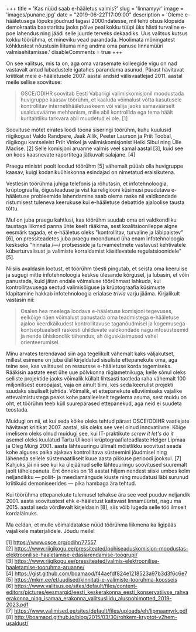 +++
title = 'Kas nüüd saab e-hääletus valmis?'
slug = 'linnamyyr'
image = 'images/punane.jpg'
date = "2019-06-22T17:09:00"
description = 'Oleme e-hääletusega lõpuks jõudnud tagasi 2000ndatesse, mil tehti otsus klopsida demokraatia baastaristu jaoks põlve peal kokku tüüpi üks hästi turvaline e-poe lahendus ning jäädi selle juurde terveks dekaadiks. Uus valitsus kutsus kokku töörühma, et mineviku vead parandada. Hoolimata mõningatest kõhklustest nõustusin liituma ning andma oma panuse linnamüüri valmisehitamisse.'
disableComments = true
+++

On see valitsus, mis ta on, aga oma varasemate kolleegide vigu on nad vastavalt antud lubadustele igatahes parandama asunud. Pärast hävitavat kriitikat meie e-hääletusele 2007. aastal andsid välisvaatlejad 2011. aastal meile sellise soovituse: 

> OSCE/ODIHR soovitab Eesti Vabariigi valimiskomisjonil moodustada huvigruppe kaasav töörühm, et kaaluda võimalust võtta kasutusele kontrollitav internetihääletusskeem või valija jaoks samaväärselt usaldusväärne mehhanism, mille abil kontrollida ega tema häält kuritahtliku tarkvara abil muudetud ei ole. [1]

Soovituse mõtet eirates loodi toona siseringi töörühm, kuhu kuulusid riigikogust Valdo Randpere, Jaak Allik, Peeter Laurson ja Priit Toobal, riigikogu kantseleist Priit Vinkel ja valimiskomisjonist Heiki Sibul ning Ülle Madise. [2] Selle komisjoni aruanne valmis veel samal aastal [3], kuid see on koos kaasnevate raportitega jätkuvalt salajane. [4]

Praegu ministri poolt loodud töörühm [5] vähemalt püüab olla huvigruppe kaasav, kuigi kodanikuühiskonna esindajad on nimetatud eraisikutena.

Vestlesin töörühma juhiga telefonis ja rõhutasin, et infotehnoloogia, krüptograafia, õigusteaduse ja vist ka religiooni küsimusi puudutava e-hääletuse probleemide lahendamine saab olema raske nii valdkondade ristumisest tuleneva keerukuse kui e-hääletuse debattide ajaloolise tausta tõttu.

Mul on juba praegu kahtlusi, kas töörühm suudab oma eri valdkondliku taustaga liikmed panna ühte keelt rääkima, sest koalitsioonileppe algne eesmärk tagada, et e-hääletus oleks "kontrollitav, turvaline ja läbipaistev" [6], on pressiteadetes juba praegu moondunud üha enam infotehnoloogia keskseks "hinnata /—/ protsesside ja turvameetmete vastavust kehtivatele küberturvalisust ja valimiste korraldamist käsitlevatele regulatsioonidele" [5].

Niisiis avaldasin lootust, et töörühm tõesti pingutab, et seista oma keerulise ja sugugi mitte infotehnoloogia keskse ülesande kõrgusel, ja lubasin, et võin panustada, kuid jätan endale võimaluse töörühmast lahkuda, kui kontrollitavusega seotud valimisõiguse ja krüptograafia küsimuste klapitamine hakkab infotehnoloogia erialase _trivia_ varju jääma. Kirjalikult vastasin nii:

> Osalen hea meelega loodava e-hääletuse komisjoni tegevuses, eelkõige näen võimalust panustada oma teadmistega e-hääletuse ajaloo keerdkäikudest kontrollitavuse taganõudmisel ja kogemusega kontseptuaalselt raskesti ühilduvate valdkondade nagu infosüsteemid ja nende ühiskondlik tähendus, sh õigusküsimused vahel orienteerumisel.

Minu arvates terendavad siin aga tegelikult vähemalt kaks väljakutset, millest esimene on juba ülal kirjeldatud sisuliste ettepanekute oma, aga teine see, kas valitsusel on ressursse e-hääletuse korda tegemiseks. Rääkisin aastate eest ühe uue põlvkonna riigiametnikuga, kelle sõnul oleks selliste projektide jaoks võimalik küllalt lihtsasti taotleda raha vähemalt 100 miljonilisest europajast, vaja on ainult tiimi, kes seda keerulist projekti suudaks sisuliselt juhtida. Võimalik, et ettepanekute elluviimiseks vajalike ettevalmistustega peaks kohe paralleelselt tegelema asuma, sest muidu on oht, et töörühm teeb küll suurepärased ettepanekud, aga neid ei suudeta teostada.

Muidugi on nii, et kui seda kõike oleks tehtud pärast OSCE/ODIHR vaatlejate hävitavat kriitikat 2007. aastal, siis oleks see veel olnud innovatiivne. Kõige imelisem oleks olnud muidugi see, kui IT-praktikute _screw it let's do it_ asemel oleks kuulatud Tartu Ülikooli krüptograafiateadlaste Helger Lipmaa ja Oleg Mürgi 2001. aasta lähteuuringu ülimalt mõistlikku soovitust seada kohe alguses paika ajakava kontrollitava süsteemini jõudmisel ning läheneda sellele süstemaatiliselt kuue aasta pikkuse perioodi jooksul. [7] Kahjuks jäi nii see kui ka ülejäänud selle lähteuuringu soovitused suuremalt jaolt tähelepanuta. Ent õnneks on 18 aastat hiljem nendest siiski umbes kolm neljandikku — poliit- ja meediamängude kiuste ning muudatusi läbi surunud kriitikuid demoniseerides — pika hambaga ära tehtud.

Kui töörühma ettepanekute tulemusel tehakse ära see veel puuduv neljandik 2001. aasta soovitustest ehk e-hääletust kaitsvast linnamüürist, nagu ma 2015. aastal seda võrdlevalt kirjeldasin [8], siis võib lugeda selle töö ilmselt kordaläinuks.

Ma eeldan, et mulle võimaldatakse nüüd töörühma liikmena ka ligipääs vajalikele materjalidele. Jõudu meile!

[1] https://www.osce.org/odihr/77557  
[2] https://www.riigikogu.ee/pressiteated/pohiseaduskomisjon-moodustas-elektroonilise-haaletamise-edasiarendamise-toogrupi/  
[3] https://www.riigikogu.ee/pressiteated/valmis-elektroonilise-haaletamise-tooruhma-aruanne/  
[4] https://gist.github.com/boamaod/f44aefdf824e1218523a97b3d3f6c6e7  
[5] https://mkm.ee/et/uudised/kinnitati-e-valimiste-tooruhma-koosseis  
[6] https://www.valitsus.ee/sites/default/files/content-editors/pictures/eesmargid/eesti_keskerakonna_eesti_konservatiivse_rahvaerakonna_ning_isamaa_erakonna_valitsusliidu_aluspohimotted_2019-2023.pdf  
[7] https://www.valimised.ee/sites/default/files/uploads/eh/lipmaamyrk.pdf  
[8] http://boamaod.github.io/blog/2015/03/30/rohkem-kryptot-v2hem-usaldust/  
